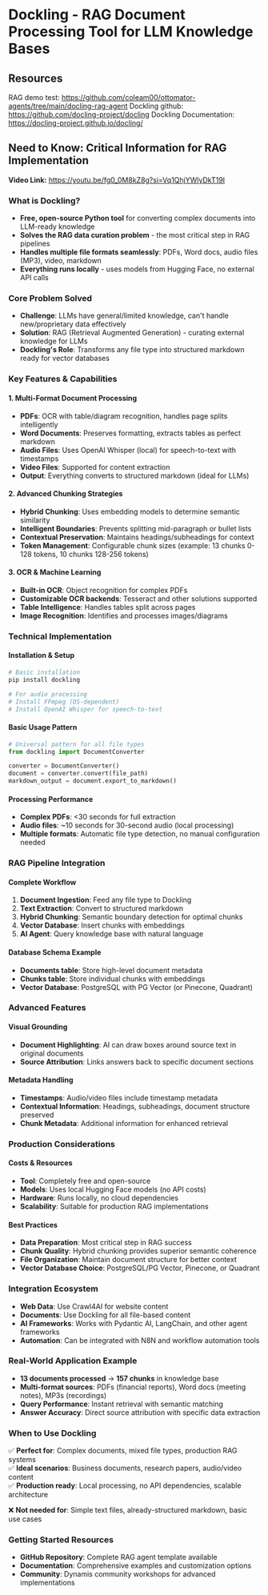 # Dockling - RAG Document Processing Tool for LLM Knowledge Bases


## Resources
 RAG demo test: https://github.com/coleam00/ottomator-agents/tree/main/docling-rag-agent
 Dockling github: https://github.com/docling-project/docling
 Dockling Documentation: https://docling-project.github.io/docling/



## Need to Know: Critical Information for RAG Implementation

**Video Link:** https://youtu.be/fg0_0M8kZ8g?si=Vq1QhjYWlyDkT19I

### **What is Dockling?**
- **Free, open-source Python tool** for converting complex documents into LLM-ready knowledge
- **Solves the RAG data curation problem** - the most critical step in RAG pipelines
- **Handles multiple file formats seamlessly**: PDFs, Word docs, audio files (MP3), video, markdown
- **Everything runs locally** - uses models from Hugging Face, no external API calls

### **Core Problem Solved**
- **Challenge**: LLMs have general/limited knowledge, can't handle new/proprietary data effectively
- **Solution**: RAG (Retrieval Augmented Generation) - curating external knowledge for LLMs
- **Dockling's Role**: Transforms any file type into structured markdown ready for vector databases

### **Key Features & Capabilities**

#### **1. Multi-Format Document Processing**
- **PDFs**: OCR with table/diagram recognition, handles page splits intelligently
- **Word Documents**: Preserves formatting, extracts tables as perfect markdown
- **Audio Files**: Uses OpenAI Whisper (local) for speech-to-text with timestamps
- **Video Files**: Supported for content extraction
- **Output**: Everything converts to structured markdown (ideal for LLMs)

#### **2. Advanced Chunking Strategies**
- **Hybrid Chunking**: Uses embedding models to determine semantic similarity
- **Intelligent Boundaries**: Prevents splitting mid-paragraph or bullet lists
- **Contextual Preservation**: Maintains headings/subheadings for context
- **Token Management**: Configurable chunk sizes (example: 13 chunks 0-128 tokens, 10 chunks 128-256 tokens)

#### **3. OCR & Machine Learning**
- **Built-in OCR**: Object recognition for complex PDFs
- **Customizable OCR backends**: Tesseract and other solutions supported
- **Table Intelligence**: Handles tables split across pages
- **Image Recognition**: Identifies and processes images/diagrams

### **Technical Implementation**

#### **Installation & Setup**
```python
# Basic installation
pip install dockling

# For audio processing
# Install FFmpeg (OS-dependent)
# Install OpenAI Whisper for speech-to-text
```

#### **Basic Usage Pattern**
```python
# Universal pattern for all file types
from dockling import DocumentConverter

converter = DocumentConverter()
document = converter.convert(file_path)
markdown_output = document.export_to_markdown()
```

#### **Processing Performance**
- **Complex PDFs**: <30 seconds for full extraction
- **Audio files**: ~10 seconds for 30-second audio (local processing)
- **Multiple formats**: Automatic file type detection, no manual configuration needed

### **RAG Pipeline Integration**

#### **Complete Workflow**
1. **Document Ingestion**: Feed any file type to Dockling
2. **Text Extraction**: Convert to structured markdown
3. **Hybrid Chunking**: Semantic boundary detection for optimal chunks
4. **Vector Database**: Insert chunks with embeddings
5. **AI Agent**: Query knowledge base with natural language

#### **Database Schema Example**
- **Documents table**: Store high-level document metadata
- **Chunks table**: Store individual chunks with embeddings
- **Vector Database**: PostgreSQL with PG Vector (or Pinecone, Quadrant)

### **Advanced Features**

#### **Visual Grounding**
- **Document Highlighting**: AI can draw boxes around source text in original documents
- **Source Attribution**: Links answers back to specific document sections

#### **Metadata Handling**
- **Timestamps**: Audio/video files include timestamp metadata
- **Contextual Information**: Headings, subheadings, document structure preserved
- **Chunk Metadata**: Additional information for enhanced retrieval

### **Production Considerations**

#### **Costs & Resources**
- **Tool**: Completely free and open-source
- **Models**: Uses local Hugging Face models (no API costs)
- **Hardware**: Runs locally, no cloud dependencies
- **Scalability**: Suitable for production RAG implementations

#### **Best Practices**
- **Data Preparation**: Most critical step in RAG success
- **Chunk Quality**: Hybrid chunking provides superior semantic coherence
- **File Organization**: Maintain document structure for better context
- **Vector Database Choice**: PostgreSQL/PG Vector, Pinecone, or Quadrant

### **Integration Ecosystem**
- **Web Data**: Use Crawl4AI for website content
- **Documents**: Use Dockling for all file-based content
- **AI Frameworks**: Works with Pydantic AI, LangChain, and other agent frameworks
- **Automation**: Can be integrated with N8N and workflow automation tools

### **Real-World Application Example**
- **13 documents processed** → **157 chunks** in knowledge base
- **Multi-format sources**: PDFs (financial reports), Word docs (meeting notes), MP3s (recordings)
- **Query Performance**: Instant retrieval with semantic matching
- **Answer Accuracy**: Direct source attribution with specific data extraction

### **When to Use Dockling**
✅ **Perfect for**: Complex documents, mixed file types, production RAG systems  
✅ **Ideal scenarios**: Business documents, research papers, audio/video content  
✅ **Production ready**: Local processing, no API dependencies, scalable architecture  

❌ **Not needed for**: Simple text files, already-structured markdown, basic use cases

### **Getting Started Resources**
- **GitHub Repository**: Complete RAG agent template available
- **Documentation**: Comprehensive examples and customization options
- **Community**: Dynamis community workshops for advanced implementations

